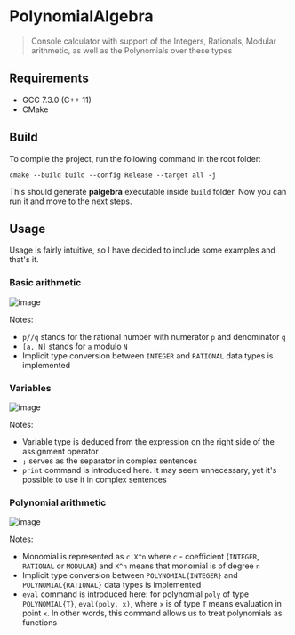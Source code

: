 # PolynomialAlgebra
> Console calculator with support of the Integers, Rationals, Modular arithmetic, as well as the Polynomials over these types

## Requirements
- GCC 7.3.0 (C++ 11)
- CMake

## Build
To compile the project, run the following command in the root folder:

`cmake --build build --config Release --target all -j`

This should generate **palgebra** executable inside `build` folder. Now you can run it and move to the next steps.

## Usage
Usage is fairly intuitive, so I have decided to include some examples and that's it.

### Basic arithmetic

![image](https://user-images.githubusercontent.com/47058532/160654374-cc0644d6-a5c5-415f-85f3-b837336fb299.png)

Notes:
- `p//q` stands for the rational number with numerator `p` and denominator `q`
- `[a, N]` stands for `a` modulo `N`
- Implicit type conversion between `INTEGER` and `RATIONAL` data types is implemented

### Variables

![image](https://user-images.githubusercontent.com/47058532/160656700-e24b4cd5-3368-48f4-8c3b-5f8c3c0fb52b.png)

Notes:
- Variable type is deduced from the expression on the right side of the assignment operator
- `;` serves as the separator in complex sentences
- `print` command is introduced here. It may seem unnecessary, yet it's possible to use it in complex sentences

### Polynomial arithmetic

![image](https://user-images.githubusercontent.com/47058532/161214680-13fdd978-eeb3-4eef-b61f-5fefc05626e6.png)

Notes:
- Monomial is represented as `c.X^n` where `c` - coefficient (`INTEGER`, `RATIONAL` or `MODULAR`) and `X^n` means that monomial is of degree `n`
- Implicit type conversion between `POLYNOMIAL{INTEGER}` and `POLYNOMIAL{RATIONAL}` data types is implemented 
- `eval` command is introduced here: for polynomial `poly` of type `POLYNOMIAL{T}`, `eval(poly, x)`, where `x` is of type `T` means evaluation in point `x`. In other words, this command allows us to treat polynomials as functions
